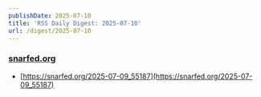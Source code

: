 ```yaml
---
publishDate: 2025-07-10
title: 'RSS Daily Digest: 2025-07-10'
url: /digest/2025-07-10
---
```


### [snarfed.org](https://snarfed.org/)

  * [https://snarfed.org/2025-07-09_55187](https://snarfed.org/2025-07-09_55187)
  
